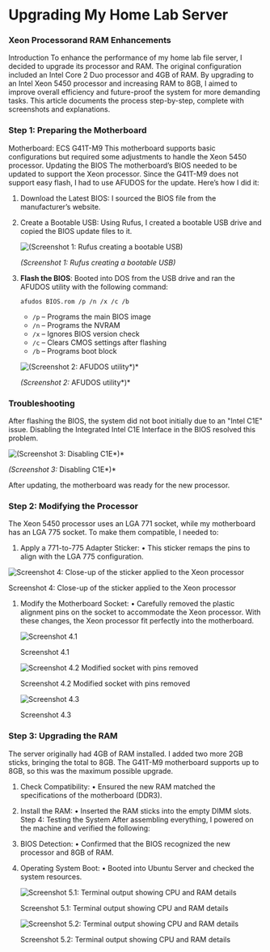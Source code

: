 # Upgrading My Home Lab Server

### Xeon Processorand RAM Enhancements

Introduction
To enhance the performance of my home lab file server, I decided to upgrade its processor and RAM.
The original configuration included an Intel Core 2 Duo processor and 4GB of RAM. By upgrading to
an Intel Xeon 5450 processor and increasing RAM to 8GB, I aimed to improve overall efficiency and
future-proof the system for more demanding tasks. This article documents the process step-by-step,
complete with screenshots and explanations.

### Step 1: Preparing the Motherboard

Motherboard: ECS G41T-M9
This motherboard supports basic configurations but required some adjustments to handle the Xeon
5450 processor.
Updating the BIOS
The motherboard’s BIOS needed to be updated to support the Xeon processor. Since the G41T-M9 does
not support easy flash, I had to use AFUDOS for the update. Here’s how I did it:

1. Download the Latest BIOS: I sourced the BIOS file from the manufacturer’s website.
2. Create a Bootable USB: Using Rufus, I created a bootable USB drive and copied the BIOS
update files to it.
    
    ![*(Screenshot 1: Rufus creating a bootable USB)*](Screenshot_2025-01-25_222937.png)
    
    *(Screenshot 1: Rufus creating a bootable USB)*
    
3. **Flash the BIOS**: Booted into DOS from the USB drive and ran the AFUDOS utility with the following command:
    
    ```
    afudos BIOS.rom /p /n /x /c /b
    ```
    
    - `/p` – Programs the main BIOS image
    - `/n` – Programs the NVRAM
    - `/x` – Ignores BIOS version check
    - `/c` – Clears CMOS settings after flashing
    - `/b` – Programs boot block
    
    ![*(Screenshot 2:* AFUDOS utility*)*](d30303a4-ba39-45f7-a0be-cbfc51b4f356.png)
    
    *(Screenshot 2:* AFUDOS utility*)*
    

### Troubleshooting

After flashing the BIOS, the system did not boot initially due to an "Intel C1E" issue. Disabling the Integrated Intel C1E Interface in the BIOS resolved this problem.

![*(Screenshot 3:*  Disabling C1E*)*](5c135b7f-523a-4559-b670-46dccc823fe1.png)

*(Screenshot 3:*  Disabling C1E*)*

After updating, the motherboard was ready for the new processor.

### Step 2: Modifying the Processor

The Xeon 5450 processor uses an LGA 771 socket, while my motherboard has an LGA 775 socket. To
make them compatible, I needed to:

1. Apply a 771-to-775 Adapter Sticker:
• This sticker remaps the pins to align with the LGA 775 configuration.

![ Screenshot 4: Close-up of the sticker applied to the Xeon processor](59fd68db-acf0-4d16-8446-e91e97e1236d.png)

 Screenshot 4: Close-up of the sticker applied to the Xeon processor

1. Modify the Motherboard Socket:
• Carefully removed the plastic alignment pins on the socket to accommodate the Xeon
processor.
With these changes, the Xeon processor fit perfectly into the motherboard.

    
    ![Screenshot 4.1](image.png)
    
    Screenshot 4.1
    
    ![Screenshot 4.2 Modified socket with pins removed](image%201.png)
    
    Screenshot 4.2 Modified socket with pins removed
    
    ![Screenshot 4.3](image%202.png)
    
    Screenshot 4.3
    

### Step 3: Upgrading the RAM

The server originally had 4GB of RAM installed. I added two more 2GB sticks, bringing the total to
8GB. The G41T-M9 motherboard supports up to 8GB, so this was the maximum possible upgrade.

1. Check Compatibility:
• Ensured the new RAM matched the specifications of the motherboard (DDR3).
2. Install the RAM:
• Inserted the RAM sticks into the empty DIMM slots.
Step 4: Testing the System
After assembling everything, I powered on the machine and verified the following:
3. BIOS Detection:
• Confirmed that the BIOS recognized the new processor and 8GB of RAM.
4. Operating System Boot:
• Booted into Ubuntu Server and checked the system resources.
    
    ![Screenshot 5.1: Terminal output showing CPU and RAM details](d8c56815-4c92-464e-a4a9-cdfcd025a67e.png)
    
    Screenshot 5.1: Terminal output showing CPU and RAM details
    
    ![Screenshot 5.2: Terminal output showing CPU and RAM details](808c61d9-0257-46ac-8858-647cf4cf5c26.png)
    
    Screenshot 5.2: Terminal output showing CPU and RAM details